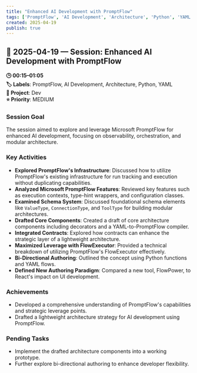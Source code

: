 ```yaml
---
title: "Enhanced AI Development with PromptFlow"
tags: ['PromptFlow', 'AI Development', 'Architecture', 'Python', 'YAML']
created: 2025-04-19
publish: true
---
```


## 📅 2025-04-19 — Session: Enhanced AI Development with PromptFlow

**🕒 00:15–01:05**  
**🏷️ Labels**: PromptFlow, AI Development, Architecture, Python, YAML  
**📂 Project**: Dev  
**⭐ Priority**: MEDIUM  


### Session Goal
The session aimed to explore and leverage Microsoft PromptFlow for enhanced AI development, focusing on observability, orchestration, and modular architecture.

### Key Activities
- **Explored PromptFlow's Infrastructure**: Discussed how to utilize PromptFlow's existing infrastructure for run tracking and execution without duplicating capabilities.
- **Analyzed Microsoft PromptFlow Features**: Reviewed key features such as execution contexts, type-hint wrappers, and configuration classes.
- **Examined Schema System**: Discussed foundational schema elements like `ValueType`, `ConnectionType`, and `ToolType` for building modular architectures.
- **Drafted Core Components**: Created a draft of core architecture components including decorators and a YAML-to-PromptFlow compiler.
- **Integrated Contracts**: Explored how contracts can enhance the strategic layer of a lightweight architecture.
- **Maximized Leverage with FlowExecutor**: Provided a technical breakdown of utilizing PromptFlow's FlowExecutor effectively.
- **Bi-Directional Authoring**: Outlined the concept using Python functions and YAML flows.
- **Defined New Authoring Paradigm**: Compared a new tool, FlowPower, to React's impact on UI development.

### Achievements
- Developed a comprehensive understanding of PromptFlow's capabilities and strategic leverage points.
- Drafted a lightweight architecture strategy for AI development using PromptFlow.

### Pending Tasks
- Implement the drafted architecture components into a working prototype.
- Further explore bi-directional authoring to enhance developer flexibility.
